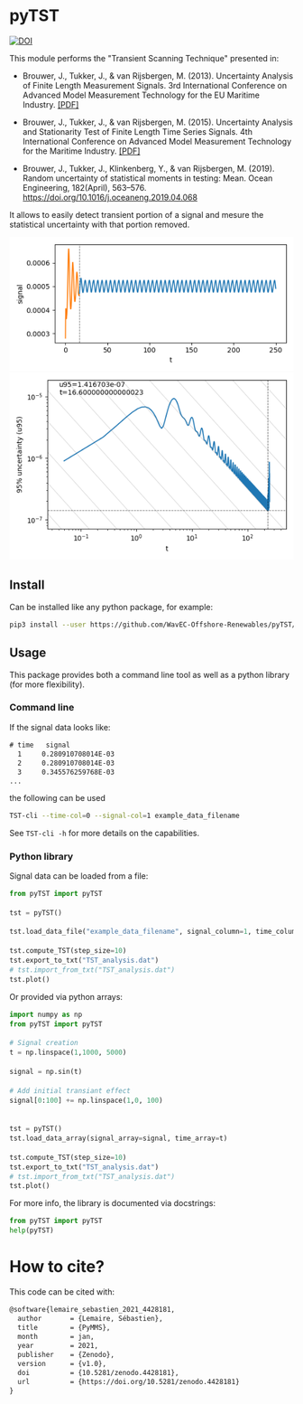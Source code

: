# pyTST


[![DOI](https://zenodo.org/badge/DOI/10.5281/zenodo.4428158.svg)](https://doi.org/10.5281/zenodo.4428158)


This module performs the "Transient Scanning Technique" presented in:

* Brouwer, J., Tukker, J., & van Rijsbergen, M. (2013). Uncertainty Analysis of Finite Length Measurement Signals. 3rd International Conference on Advanced Model Measurement Technology for the EU Maritime Industry. [[PDF]](https://www.researchgate.net/profile/Joris_Brouwer/publication/295702719_Uncertainty_Analysis_of_Finite_Length_Measurement_Signals/links/56cc943e08ae059e375067d9/Uncertainty-Analysis-of-Finite-Length-Measurement-Signals.pdf)
       
* Brouwer, J., Tukker, J., & van Rijsbergen, M. (2015). Uncertainty Analysis and Stationarity Test of Finite Length Time Series Signals. 4th International Conference on Advanced Model Measurement Technology for the Maritime Industry. [[PDF]](https://www.researchgate.net/profile/Joris_Brouwer/publication/295694401_Uncertainty_Analysis_and_Stationarity_Test_of_Finite_Length_Time_Series_Signals/links/56cc7e2208ae96cdd071bb92/Uncertainty-Analysis-and-Stationarity-Test-of-Finite-Length-Time-Series-Signals.pdf)

* Brouwer, J., Tukker, J., Klinkenberg, Y., & van Rijsbergen, M. (2019). Random uncertainty of statistical moments in testing: Mean. Ocean Engineering, 182(April), 563–576. https://doi.org/10.1016/j.oceaneng.2019.04.068

It allows to easily detect transient portion of a signal and mesure the statistical uncertainty with that portion removed.

<p align="center">
    <img src="example/signal.png">
    <img src="example/TST.png">
</p>


## Install
Can be installed like any python package, for example:
``` sh
pip3 install --user https://github.com/WavEC-Offshore-Renewables/pyTST/archive/master.zip
```



## Usage
This package provides both a command line tool as well as a python library (for more flexibility).  

### Command line
If the signal data looks like:
```
# time   signal
  1     0.280910708014E-03 
  2     0.280910708014E-03
  3     0.345576259768E-03
...
```

the following can be used

``` sh
TST-cli --time-col=0 --signal-col=1 example_data_filename
```
   
See `TST-cli -h` for more details on the capabilities.

### Python library
Signal data can be loaded from a file:
``` python
from pyTST import pyTST

tst = pyTST()

tst.load_data_file("example_data_filename", signal_column=1, time_column=0, tstep=0.05)

tst.compute_TST(step_size=10)
tst.export_to_txt("TST_analysis.dat")
# tst.import_from_txt("TST_analysis.dat")
tst.plot()
```

Or provided via python arrays:
``` python
import numpy as np
from pyTST import pyTST

# Signal creation
t = np.linspace(1,1000, 5000)

signal = np.sin(t)

# Add initial transiant effect
signal[0:100] += np.linspace(1,0, 100)


tst = pyTST()
tst.load_data_array(signal_array=signal, time_array=t)

tst.compute_TST(step_size=10)
tst.export_to_txt("TST_analysis.dat")
# tst.import_from_txt("TST_analysis.dat")
tst.plot()
```

For more info, the library is documented via docstrings:
``` python
from pyTST import pyTST
help(pyTST)
```

# How to cite?
This code can be cited with:
```
@software{lemaire_sebastien_2021_4428181,
  author       = {Lemaire, Sébastien},
  title        = {PyMMS},
  month        = jan,
  year         = 2021,
  publisher    = {Zenodo},
  version      = {v1.0},
  doi          = {10.5281/zenodo.4428181},
  url          = {https://doi.org/10.5281/zenodo.4428181}
}
```
